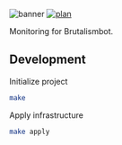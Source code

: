 ![banner](https://brutalismbot.com/banner.png)
[![plan](https://img.shields.io/github/workflow/status/brutalismbot/monitoring/plan?logo=github&style=flat-square)](https://github.com/brutalismbot/monitoring/actions)

Monitoring for Brutalismbot.

## Development

Initialize project

```bash
make
```

Apply infrastructure

```bash
make apply
```
